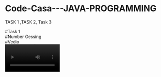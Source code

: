 # Code-Casa---JAVA-PROGRAMMING
TASK 1 ,TASK 2, Task 3

#Task 1<br>
#Number Gessing <br>
#Vedio <br>
<video src='your URL here' width=180/>

